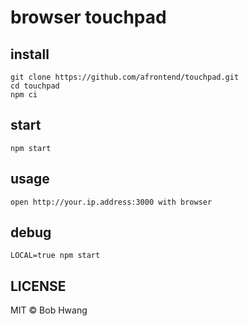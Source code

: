 # browser touchpad

## install

    git clone https://github.com/afrontend/touchpad.git
    cd touchpad
    npm ci

## start

    npm start

## usage

    open http://your.ip.address:3000 with browser

## debug

    LOCAL=true npm start

## LICENSE

MIT © Bob Hwang
